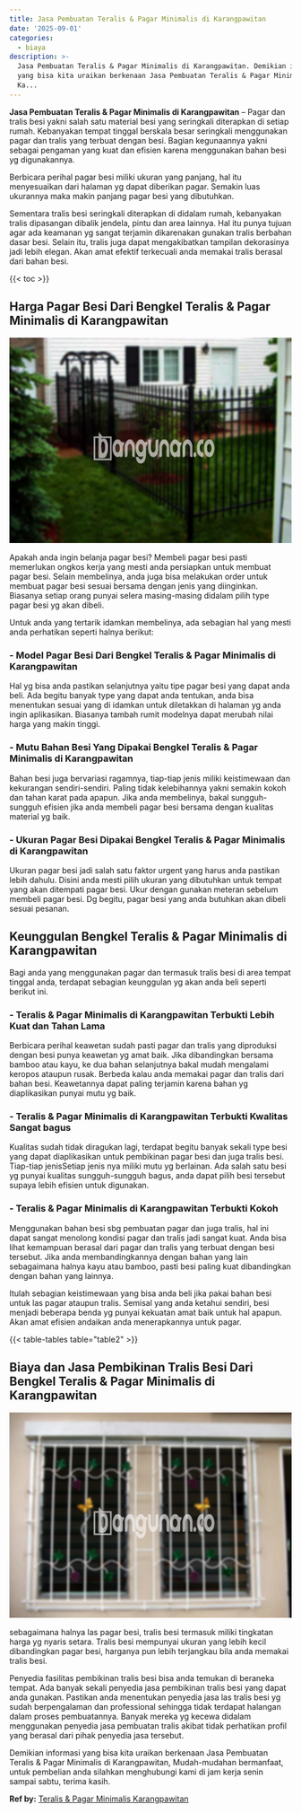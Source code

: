 ```yaml
---
title: Jasa Pembuatan Teralis & Pagar Minimalis di Karangpawitan
date: '2025-09-01'
categories:
  - biaya
description: >-
  Jasa Pembuatan Teralis & Pagar Minimalis di Karangpawitan. Demikian informasi
  yang bisa kita uraikan berkenaan Jasa Pembuatan Teralis & Pagar Minimalis di
  Ka...
---
```


**Jasa Pembuatan Teralis & Pagar Minimalis di Karangpawitan** – Pagar dan tralis besi yakni salah satu material besi yang seringkali diterapkan di setiap rumah. Kebanyakan tempat tinggal berskala besar seringkali menggunakan pagar dan tralis yang terbuat dengan besi. Bagian kegunaannya yakni sebagai pengaman yang kuat dan efisien karena menggunakan bahan besi yg digunakannya.

Berbicara perihal pagar besi miliki ukuran yang panjang, hal itu menyesuaikan dari halaman yg dapat diberikan pagar. Semakin luas ukurannya maka makin panjang pagar besi yang dibutuhkan.

Sementara tralis besi seringkali diterapkan di didalam rumah, kebanyakan tralis dipasangan dibalik jendela, pintu dan area lainnya. Hal itu punya tujuan agar ada keamanan yg sangat terjamin dikarenakan gunakan tralis berbahan dasar besi. Selain itu, tralis juga dapat mengakibatkan tampilan dekorasinya jadi lebih elegan. Akan amat efektif terkecuali anda memakai tralis berasal dari bahan besi.

{{< toc >}}

## Harga Pagar Besi Dari Bengkel Teralis & Pagar Minimalis di Karangpawitan

![Jasa Pembuatan Teralis & Pagar Minimalis di Karangpawitan](/images/pagar-minimalis-murah-43.png)

Apakah anda ingin belanja pagar besi? Membeli pagar besi pasti memerlukan ongkos kerja yang mesti anda persiapkan untuk membuat pagar besi. Selain membelinya, anda juga bisa melakukan order untuk membuat pagar besi sesuai bersama dengan jenis yang diinginkan. Biasanya setiap orang punyai selera masing-masing didalam pilih type pagar besi yg akan dibeli.

Untuk anda yang tertarik idamkan membelinya, ada sebagian hal yang mesti anda perhatikan seperti halnya berikut:
### \- Model Pagar Besi Dari Bengkel Teralis & Pagar Minimalis di Karangpawitan

Hal yg bisa anda pastikan selanjutnya yaitu tipe pagar besi yang dapat anda beli. Ada begitu banyak type yang dapat anda tentukan, anda bisa menentukan sesuai yang di idamkan untuk diletakkan di halaman yg anda ingin aplikasikan. Biasanya tambah rumit modelnya dapat merubah nilai harga yang makin tinggi.

### \- Mutu Bahan Besi Yang Dipakai Bengkel Teralis & Pagar Minimalis di Karangpawitan

Bahan besi juga bervariasi ragamnya, tiap-tiap jenis miliki keistimewaan dan kekurangan sendiri-sendiri. Paling tidak kelebihannya yakni semakin kokoh dan tahan karat pada apapun. Jika anda membelinya, bakal sungguh-sungguh efisien jika anda membeli pagar besi bersama dengan kualitas material yg baik.

### \- Ukuran Pagar Besi Dipakai Bengkel Teralis & Pagar Minimalis di Karangpawitan

Ukuran pagar besi jadi salah satu faktor urgent yang harus anda pastikan lebih dahulu. Disini anda mesti pilih ukuran yang dibutuhkan untuk tempat yang akan ditempati pagar besi. Ukur dengan gunakan meteran sebelum membeli pagar besi. Dg begitu, pagar besi yang anda butuhkan akan dibeli sesuai pesanan.

## Keunggulan Bengkel Teralis & Pagar Minimalis di Karangpawitan

Bagi anda yang menggunakan pagar dan termasuk tralis besi di area tempat tinggal anda, terdapat sebagian keunggulan yg akan anda beli seperti berikut ini.

### \- Teralis & Pagar Minimalis di Karangpawitan Terbukti Lebih Kuat dan Tahan Lama

Berbicara perihal keawetan sudah pasti pagar dan tralis yang diproduksi dengan besi punya keawetan yg amat baik. Jika dibandingkan bersama bamboo atau kayu, ke dua bahan selanjutnya bakal mudah mengalami keropos ataupun rusak. Berbeda kalau anda memakai pagar dan tralis dari bahan besi. Keawetannya dapat paling terjamin karena bahan yg diaplikasikan punyai mutu yg baik.

### \- Teralis & Pagar Minimalis di Karangpawitan Terbukti Kwalitas Sangat bagus

Kualitas sudah tidak diragukan lagi, terdapat begitu banyak sekali type besi yang dapat diaplikasikan untuk pembikinan pagar besi dan juga tralis besi. Tiap-tiap jenisSetiap jenis nya miliki mutu yg berlainan. Ada salah satu besi yg punyai kualitas sungguh-sungguh bagus, anda dapat pilih besi tersebut supaya lebih efisien untuk digunakan.

### \- Teralis & Pagar Minimalis di Karangpawitan Terbukti Kokoh

Menggunakan bahan besi sbg pembuatan pagar dan juga tralis, hal ini dapat sangat menolong kondisi pagar dan tralis jadi sangat kuat. Anda bisa lihat kemampuan berasal dari pagar dan tralis yang terbuat dengan besi tersebut. Jika anda membandingkannya dengan bahan yang lain sebagaimana halnya kayu atau bamboo, pasti besi paling kuat dibandingkan dengan bahan yang lainnya.

Itulah sebagian keistimewaan yang bisa anda beli jika pakai bahan besi untuk las pagar ataupun tralis. Semisal yang anda ketahui sendiri, besi menjadi beberapa benda yg punyai kekuatan amat baik untuk hal apapun. Akan amat efisien andaikan anda menerapkannya untuk pagar.

{{< table-tables table="table2" >}}

## Biaya dan Jasa Pembikinan Tralis Besi Dari Bengkel Teralis & Pagar Minimalis di Karangpawitan

![Jasa Pembuatan Teralis & Pagar Minimalis di Karangpawitan](/images/teralis-minimalis-murah-07.png)

sebagaimana halnya las pagar besi, tralis besi termasuk miliki tingkatan harga yg nyaris setara. Tralis besi mempunyai ukuran yang lebih kecil dibandingkan pagar besi, harganya pun lebih terjangkau bila anda memakai tralis besi.

Penyedia fasilitas pembikinan tralis besi bisa anda temukan di beraneka tempat. Ada banyak sekali penyedia jasa pembikinan tralis besi yang dapat anda gunakan. Pastikan anda menentukan penyedia jasa las tralis besi yg sudah berpengalaman dan professional sehingga tidak terdapat halangan dalam proses pembuatannya. Banyak mereka yg kecewa didalam menggunakan penyedia jasa pembuatan tralis akibat tidak perhatikan profil yang berasal dari pihak penyedia jasa tersebut.

Demikian informasi yang bisa kita uraikan berkenaan Jasa Pembuatan Teralis & Pagar Minimalis di Karangpawitan, Mudah-mudahan bermanfaat, untuk pembelian anda silahkan menghubungi kami di jam kerja senin sampai sabtu, terima kasih.

**Ref by:** [Teralis & Pagar Minimalis Karangpawitan](https://id.wikipedia.org/wiki/Teralis)
